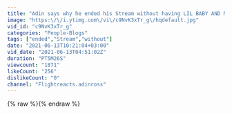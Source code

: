```yaml
---
title: "Adin says why he ended his Stream without having LIL BABY AND MIGOS😡"
image: "https:\/\/i.ytimg.com\/vi\/c9NvK3xTr_g\/hqdefault.jpg"
vid_id: "c9NvK3xTr_g"
categories: "People-Blogs"
tags: ["ended","Stream","without"]
date: "2021-06-13T10:21:04+03:00"
vid_date: "2021-06-13T04:51:02Z"
duration: "PT5M26S"
viewcount: "1871"
likeCount: "256"
dislikeCount: "0"
channel: "Flightreacts.adinross"
---
```

{% raw %}{% endraw %}
